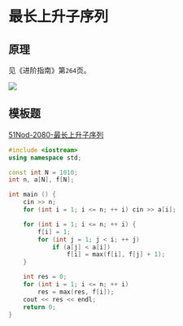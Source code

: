 # 最长上升子序列

## 原理

见《进阶指南》第`264`页。

![](/img/0041.bmp)

## 模板题

[51Nod-2080-最长上升子序列](https://vjudge.net/problem/51Nod-2080)

```cpp
#include <iostream>
using namespace std;

const int N = 1010;
int n, a[N], f[N];

int main () {
    cin >> n;
    for (int i = 1; i <= n; ++ i) cin >> a[i];

    for (int i = 1; i <= n; ++ i) {
        f[i] = 1;
        for (int j = 1; j < i; ++ j)
            if (a[j] < a[i])
                f[i] = max(f[i], f[j] + 1);
    }

    int res = 0;
    for (int i = 1; i <= n; ++ i)
        res = max(res, f[i]);
    cout << res << endl;
    return 0;
}
```